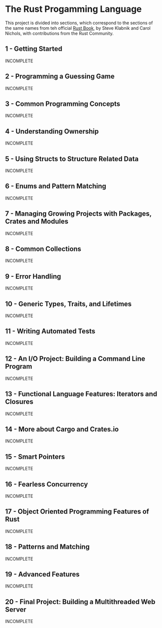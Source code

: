 # The Rust Progamming Language
This project is divided into sections, which correspond to the sections of the same names from teh official [Rust Book](https://doc.rust-lang.org/book/), by Steve Klabnik and Carol Nichols, with contributions from the Rust Community.

## 1 - Getting Started
INCOMPLETE

## 2 - Programming a Guessing Game
INCOMPLETE

## 3 - Common Programming Concepts
INCOMPLETE

## 4 - Understanding Ownership
INCOMPLETE

## 5 - Using Structs to Structure Related Data
INCOMPLETE

## 6 - Enums and Pattern Matching
INCOMPLETE

## 7 - Managing Growing Projects with Packages, Crates and Modules
INCOMPLETE

## 8 - Common Collections
INCOMPLETE

## 9 - Error Handling
INCOMPLETE

## 10 - Generic Types, Traits, and Lifetimes
INCOMPLETE

## 11 - Writing Automated Tests
INCOMPLETE

## 12 - An I/O Project: Building a Command Line Program
INCOMPLETE

## 13 - Functional Language Features: Iterators and Closures
INCOMPLETE

## 14 - More about Cargo and Crates.io
INCOMPLETE

## 15 - Smart Pointers
INCOMPLETE

## 16 - Fearless Concurrency
INCOMPLETE

## 17 - Object Oriented Programming Features of Rust
INCOMPLETE

## 18 - Patterns and Matching
INCOMPLETE

## 19 - Advanced Features
INCOMPLETE

## 20 - Final Project: Building a Multithreaded Web Server
INCOMPLETE
